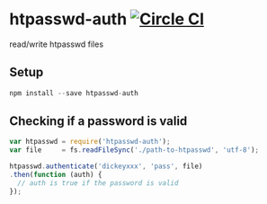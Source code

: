 # htpasswd-auth [![Circle CI](https://circleci.com/gh/dickeyxxx/htpasswd-auth/tree/master.svg?style=svg)](https://circleci.com/gh/dickeyxxx/htpasswd-auth/tree/master)

read/write htpasswd files

## Setup

```js
npm install --save htpasswd-auth
```

## Checking if a password is valid

```js
var htpasswd = require('htpasswd-auth');
var file     = fs.readFileSync('./path-to-htpasswd', 'utf-8');

htpasswd.authenticate('dickeyxxx', 'pass', file)
.then(function (auth) {
  // auth is true if the password is valid
});
```
